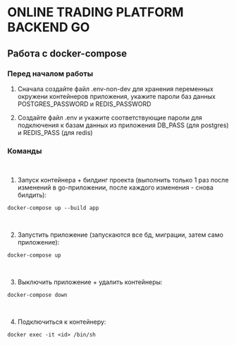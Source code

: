 # ONLINE TRADING PLATFORM BACKEND GO

## Работа с docker-compose

### Перед началом работы


1. Сначала создайте файл .env-non-dev для хранения переменных окружени контейнеров приложения, укажите пароли баз данных POSTGRES_PASSWORD и REDIS_PASSWORD

2. Создайте файл .env и укажите соответствующие пароли для подключения к базам данных из приложения DB_PASS (для postgres) и REDIS_PASS (для redis)

### Команды

<br>

1. Запуск контейнера + билдинг проекта (выполнить только 1 раз после изменений в go-приложении, после каждого изменения - снова билдить):

```docker-compose up --build app```

<br>

2. Запустить приложение (запускаются все бд, миграции, затем само приложение):

```docker-compose up```

<br>

3. Выключить приложение + удалить контейнеры:

```docker-compose down```

<br>

4. Подключиться к контейнеру:

```docker exec -it <id> /bin/sh```